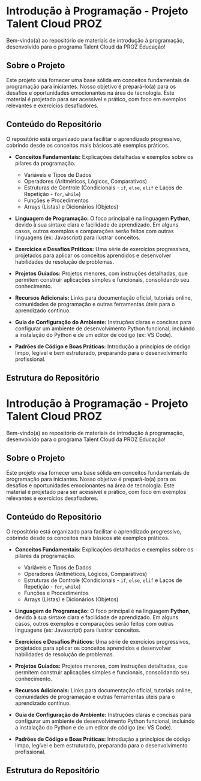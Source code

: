 # Introdução à Programação - Projeto Talent Cloud PROZ

Bem-vindo(a) ao repositório de materiais de introdução à programação, desenvolvido para o programa Talent Cloud da PROZ Educação!

## Sobre o Projeto

Este projeto visa fornecer uma base sólida em conceitos fundamentais de programação para iniciantes. Nosso objetivo é prepará-lo(a) para os desafios e oportunidades emocionantes na área de tecnologia.  Este material é projetado para ser acessível e prático, com foco em exemplos relevantes e exercícios desafiadores.

## Conteúdo do Repositório

O repositório está organizado para facilitar o aprendizado progressivo, cobrindo desde os conceitos mais básicos até exemplos práticos.

*   **Conceitos Fundamentais:** Explicações detalhadas e exemplos sobre os pilares da programação.
    *   Variáveis e Tipos de Dados
    *   Operadores (Aritméticos, Lógicos, Comparativos)
    *   Estruturas de Controle (Condicionais - `if`, `else`, `elif` e Laços de Repetição - `for`, `while`)
    *   Funções e Procedimentos
    *   Arrays (Listas) e Dicionários (Objetos)

*   **Linguagem de Programação:** O foco principal é na linguagem **Python**, devido à sua sintaxe clara e facilidade de aprendizado.  Em alguns casos, outros exemplos e comparações serão feitos com outras linguagens (ex: Javascript) para ilustrar conceitos.

*   **Exercícios e Desafios Práticos:** Uma série de exercícios progressivos, projetados para aplicar os conceitos aprendidos e desenvolver habilidades de resolução de problemas.

*   **Projetos Guiados:** Projetos menores, com instruções detalhadas, que permitem construir aplicações simples e funcionais, consolidando seu conhecimento.

*   **Recursos Adicionais:** Links para documentação oficial, tutoriais online, comunidades de programação e outras ferramentas úteis para o aprendizado contínuo.

*   **Guia de Configuração do Ambiente:** Instruções claras e concisas para configurar um ambiente de desenvolvimento Python funcional, incluindo a instalação do Python e de um editor de código (ex: VS Code).

*   **Padrões de Código e Boas Práticas:** Introdução a princípios de código limpo, legível e bem estruturado, preparando para o desenvolvimento profissional.

## Estrutura do Repositório

# Introdução à Programação - Projeto Talent Cloud PROZ

Bem-vindo(a) ao repositório de materiais de introdução à programação, desenvolvido para o programa Talent Cloud da PROZ Educação!

## Sobre o Projeto

Este projeto visa fornecer uma base sólida em conceitos fundamentais de programação para iniciantes. Nosso objetivo é prepará-lo(a) para os desafios e oportunidades emocionantes na área de tecnologia.  Este material é projetado para ser acessível e prático, com foco em exemplos relevantes e exercícios desafiadores.

## Conteúdo do Repositório

O repositório está organizado para facilitar o aprendizado progressivo, cobrindo desde os conceitos mais básicos até exemplos práticos.

*   **Conceitos Fundamentais:** Explicações detalhadas e exemplos sobre os pilares da programação.
    *   Variáveis e Tipos de Dados
    *   Operadores (Aritméticos, Lógicos, Comparativos)
    *   Estruturas de Controle (Condicionais - `if`, `else`, `elif` e Laços de Repetição - `for`, `while`)
    *   Funções e Procedimentos
    *   Arrays (Listas) e Dicionários (Objetos)

*   **Linguagem de Programação:** O foco principal é na linguagem **Python**, devido à sua sintaxe clara e facilidade de aprendizado.  Em alguns casos, outros exemplos e comparações serão feitos com outras linguagens (ex: Javascript) para ilustrar conceitos.

*   **Exercícios e Desafios Práticos:** Uma série de exercícios progressivos, projetados para aplicar os conceitos aprendidos e desenvolver habilidades de resolução de problemas.

*   **Projetos Guiados:** Projetos menores, com instruções detalhadas, que permitem construir aplicações simples e funcionais, consolidando seu conhecimento.

*   **Recursos Adicionais:** Links para documentação oficial, tutoriais online, comunidades de programação e outras ferramentas úteis para o aprendizado contínuo.

*   **Guia de Configuração do Ambiente:** Instruções claras e concisas para configurar um ambiente de desenvolvimento Python funcional, incluindo a instalação do Python e de um editor de código (ex: VS Code).

*   **Padrões de Código e Boas Práticas:** Introdução a princípios de código limpo, legível e bem estruturado, preparando para o desenvolvimento profissional.

## Estrutura do Repositório
